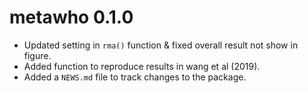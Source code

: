 # metawho 0.1.0

* Updated setting in `rma()` function & fixed overall result not show in figure.
* Added function to reproduce results in wang et al (2019).
* Added a `NEWS.md` file to track changes to the package.
